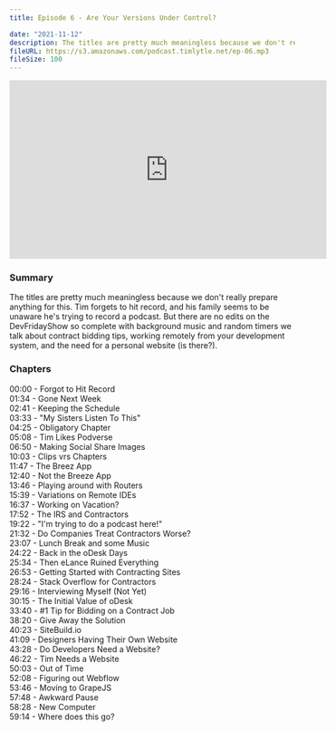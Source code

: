 ```yaml
---
title: Episode 6 - Are Your Versions Under Control?

date: "2021-11-12"
description: The titles are pretty much meaningless because we don't really prepare anything for this. Tim forgets to hit record, and his family seems to be unaware he's trying to record a podcast. But there are no edits on the DevFridayShow so complete with background music and random timers we talk about contract bidding tips, working remotely from your development system, and the need for a personal website (is there?).  
fileURL: https://s3.amazonaws.com/podcast.timlytle.net/ep-06.mp3
fileSize: 100
---
```


<iframe width="560" height="315" src="https://www.youtube.com/embed/gr2EU6pUklM" title="YouTube video player" frameborder="0" allow="accelerometer; autoplay; clipboard-write; encrypted-media; gyroscope; picture-in-picture" allowfullscreen></iframe>

### Summary
The titles are pretty much meaningless because we don't really prepare anything for this. Tim forgets to hit record, and his family seems to be unaware he's trying to record a podcast. But there are no edits on the DevFridayShow so complete with background music and random timers we talk about contract bidding tips, working remotely from your development system, and the need for a personal website (is there?).

### Chapters

00:00 - Forgot to Hit Record  
01:34 - Gone Next Week  
02:41 - Keeping the Schedule  
03:33 - "My Sisters Listen To This"  
04:25 - Obligatory Chapter  
05:08 - Tim Likes Podverse  
06:50 - Making Social Share Images  
10:03 - Clips vrs Chapters  
11:47 - The Breez App  
12:40 - Not the Breeze App  
13:46 - Playing around with Routers  
15:39 - Variations on Remote IDEs  
16:37 - Working on Vacation?  
17:52 - The IRS and Contractors  
19:22 - "I'm trying to do a podcast here!"  
21:32 - Do Companies Treat Contractors Worse?  
23:07 - Lunch Break and some Music  
24:22 - Back in the oDesk Days  
25:34 - Then eLance Ruined Everything  
26:53 - Getting Started with Contracting Sites  
28:24 - Stack Overflow for Contractors  
29:16 - Interviewing Myself (Not Yet)  
30:15 - The Initial Value of oDesk  
33:40 - #1 Tip for Bidding on a Contract Job  
38:20 - Give Away the Solution  
40:23 - SiteBuild.io  
41:09 - Designers Having Their Own Website  
43:28 - Do Developers Need a Website?  
46:22 - Tim Needs a Website  
50:03 - Out of Time  
52:08 - Figuring out Webflow  
53:46 - Moving to GrapeJS  
57:48 - Awkward Pause  
58:28 - New Computer  
59:14 - Where does this go?  